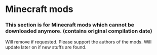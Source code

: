 # Minecraft mods
### This section is for Minecraft mods which cannot be downloaded anymore. (contains original compilation date)

Will remove if requested. Please support the authors of the mods. Will update later on if new stuffs are found.
